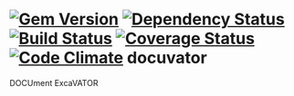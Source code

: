 [![Gem Version](https://badge.fury.io/rb/docuvator.png)](http://badge.fury.io/rb/docuvator)
[![Dependency Status](https://gemnasium.com/kevinjalbert/docuvator.png)](https://gemnasium.com/kevinjalbert/docuvator)
[![Build Status](https://secure.travis-ci.org/kevinjalbert/docuvator.png?branch=master)](http://travis-ci.org/kevinjalbert/docuvator)
[![Coverage Status](https://coveralls.io/repos/kevinjalbert/docuvator/badge.png)](https://coveralls.io/r/kevinjalbert/docuvator)
[![Code Climate](https://codeclimate.com/github/kevinjalbert/docuvator.png)](https://codeclimate.com/github/kevinjalbert/docuvator)
docuvator
=========

DOCUment ExcaVATOR
